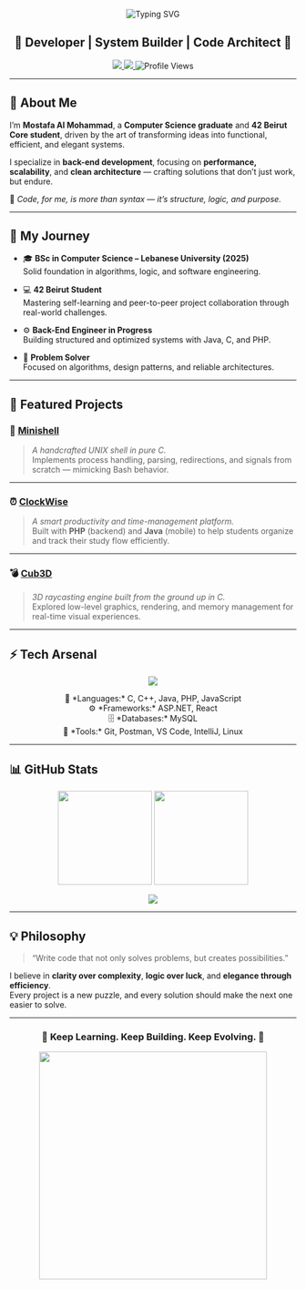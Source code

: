 <!-- 🧠 Next-Level GitHub Profile README - Mostafa Al Mohammad -->

<p align="center">
  <img src="https://readme-typing-svg.demolab.com?font=JetBrains+Mono&size=28&pause=1000&color=00FFB3&center=true&vCenter=true&width=1000&lines=Mostafa+Al+Mohammad+⚡;Problem+Solver+%7C+42+Beirut+Core+Student;Computer+Science+Graduate+%7C+Back-End+Engineer" alt="Typing SVG" />
</p>

<h2 align="center">🧩 Developer | System Builder | Code Architect 🚀</h2>

<p align="center">
  <a href="https://www.linkedin.com/in/mostafa-el-mohammad-852741340" target="_blank">
    <img src="https://img.shields.io/badge/LinkedIn-0077B5?logo=linkedin&style=for-the-badge&logoColor=white" />
  </a>
  <a href="mailto:mostafa.almohammad.dev@gmail.com" target="_blank">
    <img src="https://img.shields.io/badge/Email-D14836?logo=gmail&style=for-the-badge&logoColor=white" />
  </a>
  <img src="https://komarev.com/ghpvc/?username=mostafam23&style=for-the-badge&color=blue" alt="Profile Views" />
</p>

---

## 🧭 About Me  

I’m **Mostafa Al Mohammad**, a **Computer Science graduate** and **42 Beirut Core student**, driven by the art of transforming ideas into functional, efficient, and elegant systems.  

I specialize in **back-end development**, focusing on **performance, scalability**, and **clean architecture** — crafting solutions that don’t just work, but endure.  

💬 *Code, for me, is more than syntax — it’s structure, logic, and purpose.*

---

## 🧠 My Journey  

- 🎓 **BSc in Computer Science – Lebanese University (2025)**  
  Solid foundation in algorithms, logic, and software engineering.  

- 💻 **42 Beirut Student**  
  Mastering self-learning and peer-to-peer project collaboration through real-world challenges.  

- ⚙️ **Back-End Engineer in Progress**  
  Building structured and optimized systems with Java, C, and PHP.  

- 🧩 **Problem Solver**  
  Focused on algorithms, design patterns, and reliable architectures.  

---

## 🚀 Featured Projects  

### 🐚 [Minishell](https://github.com/mostafam23/minishell)  
> *A handcrafted UNIX shell in pure C.*  
Implements process handling, parsing, redirections, and signals from scratch — mimicking Bash behavior.

---

### ⏰ [ClockWise](https://github.com/mostafam23/ClockWise)  
> *A smart productivity and time-management platform.*  
Built with **PHP** (backend) and **Java** (mobile) to help students organize and track their study flow efficiently.

---

### 💣 [Cub3D](https://github.com/mostafam23/cub3D)  
> *3D raycasting engine built from the ground up in C.*  
Explored low-level graphics, rendering, and memory management for real-time visual experiences.  

---

## ⚡ Tech Arsenal  

<p align="center">
  <img src="https://skillicons.dev/icons?i=c,cpp,java,php,js,html,css,react,mysql,cs,dotnet,git,github,bash,vscode&theme=dark" />
</p>

<p align="center">
  🧰 *Languages:* C, C++, Java, PHP, JavaScript  
  <br>
  ⚙️ *Frameworks:* ASP.NET, React  
  <br>
  🗄️ *Databases:* MySQL  
  <br>
  🧠 *Tools:* Git, Postman, VS Code, IntelliJ, Linux
</p>

---

## 📊 GitHub Stats  

<p align="center">
  <img src="https://github-readme-stats.vercel.app/api?username=mostafam23&show_icons=true&theme=radical&count_private=true&hide_border=true" height="165" />
  <img src="https://github-readme-streak-stats.herokuapp.com/?user=mostafam23&theme=radical&hide_border=true" height="165" />
</p>

<p align="center">
  <img src="https://github-readme-activity-graph.vercel.app/graph?username=mostafam23&theme=redical&hide_border=true&area=true" />
</p>

---

## 💡 Philosophy  

> “Write code that not only solves problems, but creates possibilities.”  

I believe in **clarity over complexity**, **logic over luck**, and **elegance through efficiency**.  
Every project is a new puzzle, and every solution should make the next one easier to solve.  

---

<h3 align="center">🧠 Keep Learning. Keep Building. Keep Evolving. 🚀</h3>

<p align="center">
  <img src="https://media.tenor.com/AlUkiGkR2j8AAAAC/new-game-ahagon-umiko-programming.gif" width="400"/>
</p>
